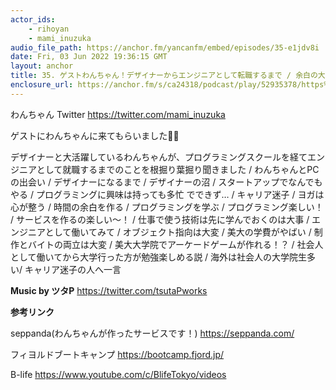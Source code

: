 ```yaml
---
actor_ids:
    - rihoyan
    - mami_inuzuka
audio_file_path: https://anchor.fm/yancanfm/embed/episodes/35-e1jdv8i
date: Fri, 03 Jun 2022 19:36:15 GMT
layout: anchor
title: 35. ゲストわんちゃん！デザイナーからエンジニアとして転職するまで / 余白の大切さ
enclosure_url: https://anchor.fm/s/ca24318/podcast/play/52935378/https%3A%2F%2Fd3ctxlq1ktw2nl.cloudfront.net%2Fstaging%2F2022-5-2%2F269445383-44100-2-ff45fff29c86a.m4a
---
```

<p>わんちゃん Twitter <a href="https://twitter.com/mami_inuzuka">https://twitter.com/mami_inuzuka</a></p>
<p>ゲストにわんちゃんに来てもらいました🐶✨</p>
<p>デザイナーと大活躍しているわんちゃんが、プログラミングスクールを経てエンジニアとして就職するまでのことを根掘り葉掘り聞きました / わんちゃんとPCの出会い / デザイナーになるまで / デザイナーの沼 / スタートアップでなんでもやる / プログラミングに興味は持っても多忙 でできず… / キャリア迷子 / ヨガは心が整う / 時間の余白を作る / プログラミングを学ぶ / プログラミング楽しい！ / サービスを作るの楽しい〜！ / 仕事で使う技術は先に学んでおくのは大事 / エンジニアとして働いてみて / オブジェクト指向は大変 / 美大の学費がやばい / 制作とバイトの両立は大変 / 美大大学院でアーケードゲームが作れる！？ / 社会人として働いてから大学行った方が勉強楽しめる説 / 海外は社会人の大学院生多い/ キャリア迷子の人へ一言</p>
<p><strong>Music by ツタP</strong> <a href="https://twitter.com/tsutaPworks">https://twitter.com/tsutaPworks</a></p>
<p><strong>参考リンク</strong></p>
<p>seppanda(わんちゃんが作ったサービスです！) <a href="https://seppanda.com/">https://seppanda.com/</a></p>
<p>フィヨルドブートキャンプ <a href="https://bootcamp.fjord.jp/">https://bootcamp.fjord.jp/</a></p>
<p>B-life <a href="https://www.youtube.com/c/BlifeTokyo/videos">https://www.youtube.com/c/BlifeTokyo/videos</a></p>
  